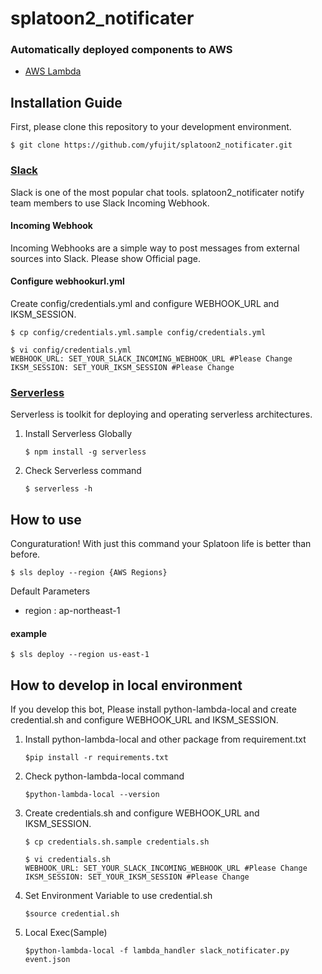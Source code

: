 # splatoon2_notificater

### Automatically deployed components to AWS
* [AWS Lambda](https://aws.amazon.com/lambda/)


## Installation Guide
First, please clone this repository to your development environment.
```
$ git clone https://github.com/yfujit/splatoon2_notificater.git
```

### [Slack](https://slack.com/)

Slack is one of the most popular chat tools. splatoon2_notificater notify team members to use Slack Incoming Webhook.

#### Incoming Webhook
Incoming Webhooks are a simple way to post messages from external sources into Slack. Please show Official page.

#### Configure webhookurl.yml
Create config/credentials.yml and configure WEBHOOK_URL and IKSM_SESSION.
```
$ cp config/credentials.yml.sample config/credentials.yml

$ vi config/credentials.yml
WEBHOOK_URL: SET_YOUR_SLACK_INCOMING_WEBHOOK_URL #Please Change
IKSM_SESSION: SET_YOUR_IKSM_SESSION #Please Change
```


### [Serverless](https://serverless.com/)
Serverless is toolkit for deploying and operating serverless architectures.

1. Install Serverless Globally
    ```
    $ npm install -g serverless
    ```
2. Check Serverless command
    ```
    $ serverless -h
    ```

## How to use
Conguraturation! With just this command your Splatoon life is better than before.
```
$ sls deploy --region {AWS Regions}
```
Default Parameters

* region : ap-northeast-1

#### example
```
$ sls deploy --region us-east-1
```

## How to develop in local environment
If you develop this bot, Please install python-lambda-local and create credential.sh and configure WEBHOOK_URL and IKSM_SESSION.
1. Install python-lambda-local and other package from requirement.txt
    ```
    $pip install -r requirements.txt
    ```
2. Check python-lambda-local command
    ```
    $python-lambda-local --version
    ```
3. Create credentials.sh and configure WEBHOOK_URL and IKSM_SESSION.
    ```
    $ cp credentials.sh.sample credentials.sh

    $ vi credentials.sh
    WEBHOOK_URL: SET_YOUR_SLACK_INCOMING_WEBHOOK_URL #Please Change
    IKSM_SESSION: SET_YOUR_IKSM_SESSION #Please Change
    ```
4. Set Environment Variable to use credential.sh
    ```
    $source credential.sh
    ```
5. Local Exec(Sample)
    ```
    $python-lambda-local -f lambda_handler slack_notificater.py event.json
    ```
